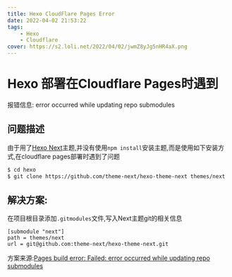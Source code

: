 ```yaml
---
title: Hexo CloudFlare Pages Error
date: 2022-04-02 21:53:22
tags: 
    - Hexo
    - Cloudflare
cover: https://s2.loli.net/2022/04/02/jwmZ8yJg5nHR4aX.png
---
```


# Hexo 部署在Cloudflare Pages时遇到
报错信息: error occurred while updating repo submodules

## 问题描述
由于用了[Hexo Next](https://github.com/theme-next/hexo-theme-next.git)主题,并没有使用`npm install`安装主题,而是使用如下安装方式,在cloudflare pages部署时遇到了问题
```bash
$ cd hexo
$ git clone https://github.com/theme-next/hexo-theme-next themes/next
```

## 解决方案:
在项目根目录添加`.gitmodules`文件,写入Next主题git的相关信息
```
[submodule "next"]
path = themes/next
url = git@github.com:theme-next/hexo-theme-next.git
```

方案来源:[Pages build error: Failed: error occurred while updating repo submodules
](https://community.cloudflare.com/t/pages-build-error-failed-error-occurred-while-updating-repo-submodules/356890)